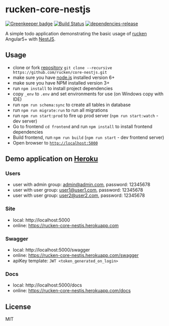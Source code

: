 # rucken-core-nestjs

[![Greenkeeper badge](https://badges.greenkeeper.io/rucken/core-nestjs.svg)](https://greenkeeper.io/)
[![Build Status][travis-image]][travis-url]
[![dependencies-release][dependencies-image]][dependencies-url]


A simple todo application demonstrating the basic usage of [rucken](https://github.com/rucken) Angular5+ with [NestJS](https://nestjs.com).


## Usage
- clone or fork [repository](https://github.com/rucken/core-nestjs.git) `git clone --recursive https://github.com/rucken/core-nestjs.git`
- make sure you have [node.js](https://nodejs.org/) installed version 6+
- make sure you have NPM installed version 3+
- run `npm install` to install project dependencies
- copy `_env` to `.env` and set environments for use (on Windows copy with IDE)
- run `npm run schema:sync` to create all tables in database 
- run `npm run migrate:run` to run all migrations
- run `npm run start:prod` to fire up prod server (`npm run start:watch` - dev server)
- Go to frontend `cd frontend` and run `npm install` to install frontend dependencies
- Build frontend, run `npm run build` (`npm run start` - dev frontend server)
- Open browser to [`http://localhost:5000`](http://localhost:5000)

## Demo application on [Heroku](https://rucken-core-nestjs.herokuapp.com)

### Users
- user with admin group: admin@admin.com, password: 12345678
- user with user group: user1@user1.com, password: 12345678
- user with user group: user2@user2.com, password: 12345678

### Site
- local: http://localhost:5000
- online: https://rucken-core-nestjs.herokuapp.com

### Swagger
- local: http://localhost:5000/swagger
- online: https://rucken-core-nestjs.herokuapp.com/swagger
- apiKey template: ```JWT <token_generated_on_login>```

### Docs
- local: http://localhost:5000/docs
- online: https://rucken-core-nestjs.herokuapp.com/docs



## License

MIT

[travis-image]: https://travis-ci.org/rucken/core-nestjs.svg?branch=master
[travis-url]: https://travis-ci.org/rucken/core-nestjs
[dependencies-image]: https://david-dm.org/rucken/core-nestjs/status.svg
[dependencies-url]: https://david-dm.org/rucken/core-nestjs
